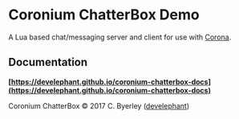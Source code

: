 # Coronium ChatterBox Demo

A Lua based chat/messaging server and client for use with [Corona](https://coronalabs.com/).

## Documentation

__[https://develephant.github.io/coronium-chatterbox-docs](https://develephant.github.io/coronium-chatterbox-docs)__

Coronium ChatterBox &copy; 2017 C. Byerley ([develephant](http://develephant.com))